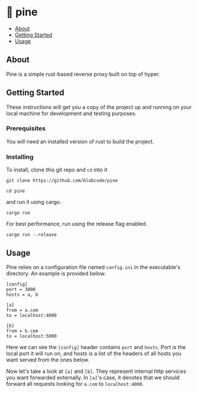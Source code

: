 # 🌲 pine

- [About](#about)
- [Getting Started](#getting_started)
- [Usage](#usage)

## About <a name = "about"></a>

Pine is a simple rust-based reverse proxy built on top of hyper.

## Getting Started <a name = "getting_started"></a>

These instructions will get you a copy of the project up and running on your local machine for development and testing purposes.
### Prerequisites

You will need an installed version of rust to build the project.

### Installing

To install, clone this git repo and `cd` into it

```
git clone https://github.com/blobcode/pine
```
```
cd pine
```
and run it using cargo.
```
cargo run
```
For best performance, run using the release flag enabled.
```
cargo run --release
```

## Usage <a name = "usage"></a>

Pine relies on a configuration file named `config.ini` in the executable's directory. An example is provided below.
```
[config]
port = 3000
hosts = a, b

[a]
from = a.com
to = localhost:4000

[b]
from = b.com
to = localhost:5000
```
Here we can see the `[config]` header contains `port` and `hosts`. Port is the local port it will run on, and hosts is a list of the headers of all hosts you want served from the ones below.

Now let's take a look at `[a]` and `[b]`. They represent internal http services you want forwarded externally. In `[a]`'s case, it denotes that we should forward all requests looking for `a.com` to `localhost:4000`.
